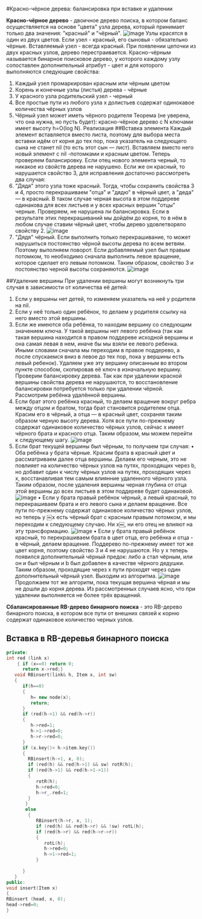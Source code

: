 #Красно-чёрное дерева: балансировка при вставке и удалении

**Красно-чёрное дерево** - двоичное дерево поиска, в котором баланс осуществляется на основе "цвета" узла дерева, который принимает только два значения: "красный" и "чёрный".
![image](http://neerc.ifmo.ru/wiki/images/thumb/7/78/RBT.jpg/350px-RBT.jpg)
Узлы красятся в один из двух цветов. Если узел - красный, его сыновья - обязательно чёрные. Вставляемый узел - всегда красный. При появлении цепочки из двух красных узлов, дерево перестраивается.
Красно-чёрным называется бинарное поисковое дерево, у которого каждому узлу сопоставлен дополнительный атрибут - цвет и для которого выполняются следующие свойства:
1.	Каждый узел промаркирован красным или чёрным цветом
2.	Корень и конечные узлы (листья) дерева - чёрные
3.	У красного узла родительский узел - черный
4.	Все простые пути из любого узла х долистьев содержат одинокавое количества чёрных узлов
5.	Чёрный узел может иметь чёрного родителя
Теорема (не уверена, что она нужна, но пусть будет): красно-чёрное дерево с N ключами имеет высоту h=O(log N).
Реализация 
##Вставка элемента
Каждый элемент вставляется вместо листа, поэтому для выбора места вставки идём от корня до тех пор, пока указатель на следующего сына не станет nil (то есть этот сын — лист). Вставляем вместо него новый элемент с nil -потомками и красным цветом. Теперь проверяем балансировку. Если отец нового элемента черный, то никакое из свойств дерева не нарушено. Если же он красный, то нарушается свойство 3, для исправления достаточно рассмотреть два случая:
1.	"Дядя" этого узла тоже красный. Тогда, чтобы сохранить свойства 3 и 4, просто перекрашиваем "отца" и "дядю" в чёрный цвет, а "деда" — в красный. В таком случае черная высота в этом поддереве одинакова для всех листьев и у всех красных вершин "отцы" черные. Проверяем, не нарушена ли балансировка. Если в результате этих перекрашиваний мы дойдём до корня, то в нём в любом случае ставим чёрный цвет, чтобы дерево удовлетворяло свойству 2.
![image](http://neerc.ifmo.ru/wiki/images/thumb/1/19/Untitled-1.png/200px-Untitled-1.png)
2.	"Дядя" чёрный. Если выполнить только перекрашивание, то может нарушиться постоянство чёрной высоты дерева по всем ветвям. Поэтому выполняем поворот. Если добавляемый узел был правым потомком, то необходимо сначала выполнить левое вращение, которое сделает его левым потомком. Таким образом, свойство 3 и постоянство черной высоты сохраняются.
![image](http://neerc.ifmo.ru/wiki/images/thumb/d/dc/Untitled-2.png/250px-Untitled-2.png)

##Удаление вершины
При удалении вершины могут возникнуть три случая в зависимости от количества её детей:
1.	Если у вершины нет детей, то изменяем указатель на неё у родителя на nil.
2.	Если у неё только один ребёнок, то делаем у родителя ссылку на него вместо этой вершины.
3.	Если же имеются оба ребёнка, то находим вершину со следующим значением ключа. У такой вершины нет левого ребёнка (так как такая вершина находится в правом поддереве исходной вершины и она самая левая в нем, иначе бы мы взяли ее левого ребенка. Иными словами сначала мы переходим в правое поддерево, а после спускаемся вниз в левое до тех пор, пока у вершины есть левый ребенок). Удаляем уже эту вершину описанным во втором пункте способом, скопировав её ключ в изначальную вершину.
Проверим балансировку дерева. Так как при удалении красной вершины свойства дерева не нарушаются, то восстановление балансировки потребуется только при удалении чёрной. Рассмотрим ребёнка удалённой вершины.
1. Если брат этого ребёнка красный, то делаем вращение вокруг ребра между отцом и братом, тогда брат становится родителем отца. Красим его в чёрный, а отца — в красный цвет, сохраняя таким образом черную высоту дерева. Хотя все пути по-прежнему содержат одинаковое количество чёрных узлов, сейчас x имеет чёрного брата и красного отца. Таким образом, мы можем перейти к следующему шагу.
![image](http://neerc.ifmo.ru/wiki/images/thumb/f/f1/Untitled-3.png/400px-Untitled-3.png)
2. Если брат текущей вершины был чёрным, то получаем три случая:
•	Оба ребёнка у брата чёрные. Красим брата в красный цвет и рассматриваем далее отца вершины. Делаем его черным, это не повлияет на количество чёрных узлов на путях, проходящих через b, но добавит один к числу чёрных узлов на путях, проходящих через x, восстанавливая тем самым влиянние удаленного чёрного узла. Таким образом, после удаления вершины черная глубина от отца этой вершины до всех листьев в этом поддереве будет одинаковой.
![image](http://neerc.ifmo.ru/wiki/images/thumb/e/e7/Untitled-4.png/400px-Untitled-4.png)
•	Если у брата правый ребёнок чёрный, а левый красный, то перекрашиваем брата и его левого сына и делаем вращение. Все пути по-прежнему содержат одинаковое количество чёрных узлов, но теперь у ￼х есть чёрный брат с красным правым потомком, и мы переходим к следующему случаю. Ни х￼, ни его отец не влияют на эту трансформацию.
![image](http://neerc.ifmo.ru/wiki/images/thumb/1/12/Untitled-5.png/400px-Untitled-5.png)
•	Если у брата правый ребёнок красный, то перекрашиваем брата в цвет отца, его ребёнка и отца - в чёрный, делаем вращение. Поддерево по-прежнему имеет тот же цвет корня, поэтому свойство 3 и 4 не нарушаются. Но у х теперь появился дополнительный чёрный предок: либо а стал чёрным, или он и был чёрным и b был добавлен в качестве чёрного дедушки. Таким образом, проходящие через x пути проходят через один дополнительный чёрный узел. Выходим из алгоритма.
![image](http://neerc.ifmo.ru/wiki/images/thumb/0/06/Untitled-6.png/400px-Untitled-6.png)
Продолжаем тот же алгоритм, пока текущая вершина чёрная и мы не дошли до корня дерева. Из рассмотренных случаев ясно, что при удалении выполняется не более трёх вращений.

**Сбалансированные RB-дерево бинарного поиска** - это RB-дерево бинарного поиска, в котором все пути от внешних связей к корню содержат одинаковое количество черных узлов.

## Вставка в RB-деревья бинарного поиска
```cpp
private:
int red (link x)
    { if (x==0) return 0;
      return x->red;}
   void RBinsert(link& h, Item x, int sw)   
   {  
      if(h==0)
      { 
         h= new node(x);
         return;
      }   
      if (red(h->1) && red(h->r))
      {
         h->red=1;
         h->1->red=0;
         h->r->red=0;
      }
      if (x.key()< h->item.key())
      {
        RBinsert(h->1, x, 0);
        if (red(h) && red(h->1) && sw) rotR(h);
        if (red(h->1) && red(h->1->1))
        {
           rotR(h);
           h->red=0;
           h->r_.red=1;
        }
       }
       else
        {
           RBinsert(h->r, x, 1);
           if (red(h) && red(h->r) && !sw) rotL(h);
           if (red(h->r) && red(h->r->r))
           {   
              rotL(h);
              h->red=0;
              h->1->red=1;
           }
        
      }
   }
public:
void insert(Item x)
{
RBinsert (head, x, 0);
head->red=0;
}

